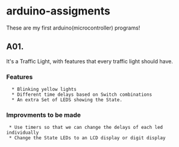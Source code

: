 # arduino-assigments

These are my first arduino(microcontroller) programs! 

## A01. 

It's a Traffic Light, with features that every traffic light should have. 

### Features
``` 
  * Blinking yellow lights
  * Different time delays based on Switch combinations 
  * An extra Set of LEDS showing the State. 
``` 

### Improvments to be made

```
 * Use timers so that we can change the delays of each led individually
 * Change the State LEDs to an LCD display or digit display
```
